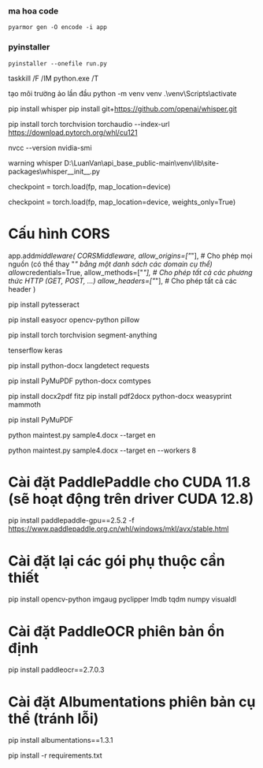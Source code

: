 ### ma hoa code

`pyarmor gen -O encode -i app`

### pyinstaller

`pyinstaller --onefile run.py`

taskkill /F /IM python.exe /T

tạo môi trường ảo
lần đầu python -m venv venv
.\venv\Scripts\activate

pip install whisper
pip install git+https://github.com/openai/whisper.git

pip install torch torchvision torchaudio --index-url https://download.pytorch.org/whl/cu121

nvcc --version
nvidia-smi

warning whisper
D:\LuanVan\api_base_public-main\venv\lib\site-packages\whisper\_\_init\_\_.py

checkpoint = torch.load(fp, map_location=device)

checkpoint = torch.load(fp, map_location=device, weights_only=True)

# Cấu hình CORS

app.add*middleware(
CORSMiddleware,
allow_origins=["*"], # Cho phép mọi nguồn (có thể thay "*" bằng một danh sách các domain cụ thể)
allow*credentials=True,
allow_methods=["*"], # Cho phép tất cả các phương thức HTTP (GET, POST, ...)
allow_headers=["*"], # Cho phép tất cả các header
)

pip install pytesseract

pip install easyocr opencv-python pillow

pip install torch torchvision segment-anything

tenserflow
keras

pip install python-docx langdetect requests

pip install PyMuPDF python-docx comtypes

pip install docx2pdf fitz
pip install pdf2docx python-docx weasyprint mammoth

pip install PyMuPDF

python maintest.py sample4.docx --target en

python maintest.py sample4.docx --target en --workers 8

# Cài đặt PaddlePaddle cho CUDA 11.8 (sẽ hoạt động trên driver CUDA 12.8)

pip install paddlepaddle-gpu==2.5.2 -f https://www.paddlepaddle.org.cn/whl/windows/mkl/avx/stable.html

# Cài đặt lại các gói phụ thuộc cần thiết

pip install opencv-python imgaug pyclipper lmdb tqdm numpy visualdl

# Cài đặt PaddleOCR phiên bản ổn định

pip install paddleocr==2.7.0.3

# Cài đặt Albumentations phiên bản cụ thể (tránh lỗi)

pip install albumentations==1.3.1

pip install -r requirements.txt
